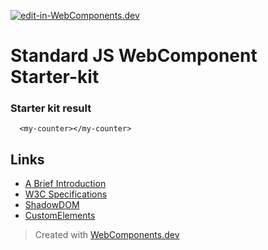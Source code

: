 [![edit-in-WebComponents.dev](https://webcomponents.dev/assets/ext/edit_in_wcd.svg)](https://webcomponents.dev/edit/6dQ4TqxlK5dQ1Y3x7tp9)
# Standard JS WebComponent Starter-kit

### Starter kit result

```showcase
  <my-counter></my-counter>
```

## Links

- [A Brief Introduction](https://www.webcomponents.org/introduction)
- [W3C Specifications](https://github.com/w3c/webcomponents/)
- [ShadowDOM](https://developers.google.com/web/fundamentals/web-components/shadowdom)
- [CustomElements](https://developers.google.com/web/fundamentals/web-components/customelements)

> Created with [WebComponents.dev](https://webcomponents.dev)

